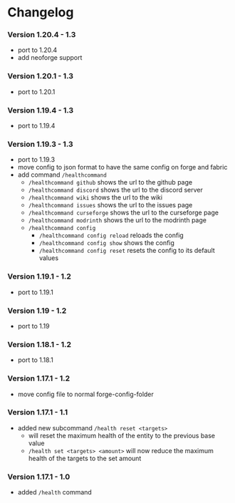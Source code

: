 # Changelog

### Version 1.20.4 - 1.3

- port to 1.20.4
- add neoforge support

### Version 1.20.1 - 1.3

- port to 1.20.1

### Version 1.19.4 - 1.3

- port to 1.19.4

### Version 1.19.3 - 1.3

- port to 1.19.3
- move config to json format to have the same config on forge and fabric
- add command `/healthcommand`
    - `/healthcommand github` shows the url to the github page
    - `/healthcommand discord` shows the url to the discord server
    - `/healthcommand wiki` shows the url to the wiki
    - `/healthcommand issues` shows the url to the issues page
    - `/healthcommand curseforge` shows the url to the curseforge page
    - `/healthcommand modrinth` shows the url to the modrinth page
    - `/healthcommand config`
        - `/healthcommand config reload` reloads the config
        - `/healthcommand config show` shows the config
        - `/healthcommand config reset` resets the config to its default values

### Version 1.19.1 - 1.2

- port to 1.19.1

### Version 1.19 - 1.2

- port to 1.19

### Version 1.18.1 - 1.2

- port to 1.18.1

### Version 1.17.1 - 1.2

- move config file to normal forge-config-folder

### Version 1.17.1 - 1.1

- added new subcommand `/health reset <targets>`
    - will reset the maximum health of the entity to the previous base value
    - `/health set <targets> <amount>` will now reduce the maximum health of the targets to the set amount

### Version 1.17.1 - 1.0

- added `/health` command
